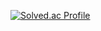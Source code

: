 [![Solved.ac Profile](http://mazassumnida.wtf/api/generate_badge?boj=animnida)](https://solved.ac/animnida)
